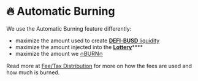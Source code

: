 # 🔥 Automatic Burning

We use the Automatic Burning feature differently:

* maximize the amount used to create [**DEFI**-**BUSD** liquidity](automatic-liquidity.md) 
* maximize the amount injected into the [**Lottery**](lottery.md)\*\*\*\*
* maximize the amount we [🔥BURN🔥](https://testnet.bscscan.com/token/0x8a5a76401ada8998603d982d8343752fec75972b?a=0x000000000000000000000000000000000000dEaD) 

Read more at [Fee/Tax Distribution](deposit-fee-redistribution.md) for more on how the fees are used and how much is burned.



